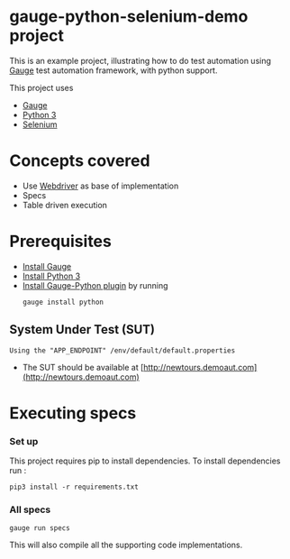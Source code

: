 # gauge-python-selenium-demo project

This is an example project, illustrating how to do test automation using [Gauge](https://github.com/getgauge/gauge) test automation framework, with python support.

This project uses 

- [Gauge](http://getgauge.io/)
- [Python 3](https://docs.python.org/3/index.html)
- [Selenium](http://selenium-python.readthedocs.org/)


# Concepts covered

- Use [Webdriver](http://docs.seleniumhq.org/projects/webdriver/) as base of implementation
- Specs
- Table driven execution

# Prerequisites

- [Install Gauge](http://getgauge.io/download.html)
- [Install Python 3](https://www.python.org/downloads/)
- [Install Gauge-Python plugin](https://github.com/kashishm/gauge-python/wiki/User-Documentation) by running
  ````
  gauge install python
  ````

## System Under Test (SUT)

```
Using the "APP_ENDPOINT" /env/default/default.properties
```
* The SUT should be available at [http://newtours.demoaut.com](http://newtours.demoaut.com)

# Executing specs

### Set up
This project requires pip to install dependencies. To install dependencies run :  
````
pip3 install -r requirements.txt
````

### All specs
````
gauge run specs
````
This will also compile all the supporting code implementations.
